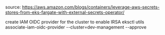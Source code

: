 source: https://aws.amazon.com/blogs/containers/leverage-aws-secrets-stores-from-eks-fargate-with-external-secrets-operator/

create IAM OIDC provider for the cluster to enable IRSA 
eksctl utils associate-iam-oidc-provider --cluster=dev-management --approve